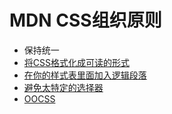 # MDN CSS组织原则

* 保持统一
* [将CSS格式化成可读的形式](https://developer.mozilla.org/zh-CN/docs/Learn/CSS/Building_blocks/Organizing#%E5%B0%86css%E6%A0%BC%E5%BC%8F%E5%8C%96%E6%88%90%E5%8F%AF%E8%AF%BB%E7%9A%84%E5%BD%A2%E5%BC%8F)
* [在你的样式表里面加入逻辑段落](https://developer.mozilla.org/zh-CN/docs/Learn/CSS/Building_blocks/Organizing#%E5%9C%A8%E4%BD%A0%E7%9A%84%E6%A0%B7%E5%BC%8F%E8%A1%A8%E9%87%8C%E9%9D%A2%E5%8A%A0%E5%85%A5%E9%80%BB%E8%BE%91%E6%AE%B5%E8%90%BD)
* [避免太特定的选择器](https://developer.mozilla.org/zh-CN/docs/Learn/CSS/Building_blocks/Organizing#%E9%81%BF%E5%85%8D%E5%A4%AA%E7%89%B9%E5%AE%9A%E7%9A%84%E9%80%89%E6%8B%A9%E5%99%A8)
* [OOCSS](https://github.com/stubbornella/oocss/wiki)